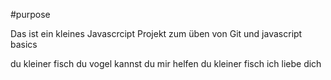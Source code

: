 #purpose


Das ist ein kleines Javascrcipt Projekt zum üben von Git und javascript basics

du kleiner fisch du vogel
kannst du mir helfen du kleiner fisch
ich liebe dich